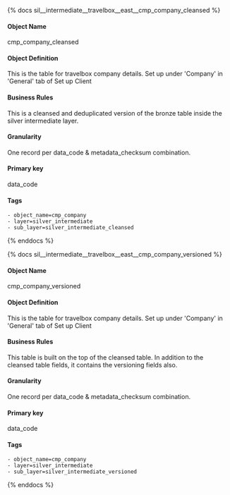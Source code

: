 {% docs sil__intermediate__travelbox__east__cmp_company_cleansed %}

#### Object Name
cmp_company_cleansed

#### Object Definition
This is the table for travelbox company details. Set up under &#39;Company&#39; in &#39;General&#39; tab of Set up Client

#### Business Rules
This is a cleansed and deduplicated version of the bronze table inside the silver intermediate layer.

#### Granularity
One record per data_code & metadata_checksum combination.

#### Primary key
data_code

#### Tags
    - object_name=cmp_company
    - layer=silver_intermediate
    - sub_layer=silver_intermediate_cleansed

{% enddocs %}

{% docs sil__intermediate__travelbox__east__cmp_company_versioned %}

#### Object Name
cmp_company_versioned

#### Object Definition
This is the table for travelbox company details. Set up under &#39;Company&#39; in &#39;General&#39; tab of Set up Client

#### Business Rules
This table is built on the top of the cleansed table. In addition to the cleansed table fields, it contains the versioning fields also.

#### Granularity
One record per data_code & metadata_checksum combination.

#### Primary key
data_code

#### Tags
    - object_name=cmp_company
    - layer=silver_intermediate
    - sub_layer=silver_intermediate_versioned

{% enddocs %}